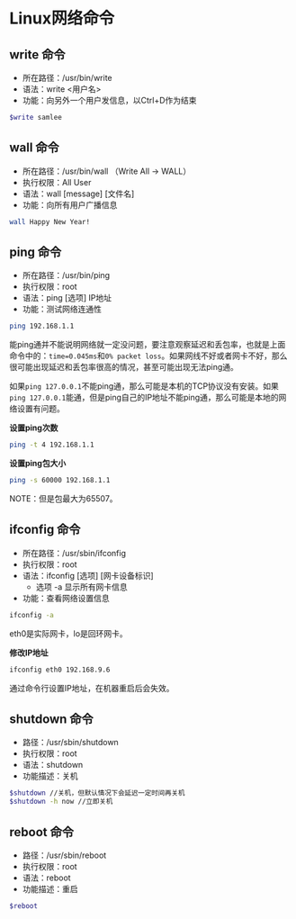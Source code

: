 # Linux网络命令

## write 命令

- 所在路径：/usr/bin/write
- 语法：write <用户名>
- 功能：向另外一个用户发信息，以Ctrl+D作为结束

```bash
$write samlee
```

## wall 命令

- 所在路径：/usr/bin/wall   （Write All -> WALL）
- 执行权限：All User
- 语法：wall [message] [文件名]
- 功能：向所有用户广播信息

```bash
wall Happy New Year!
```

## ping 命令

- 所在路径：/usr/bin/ping
- 执行权限：root
- 语法：ping [选项] IP地址
- 功能：测试网络连通性

```bash
ping 192.168.1.1
```

能ping通并不能说明网络就一定没问题，要注意观察延迟和丢包率，也就是上面命令中的：`time=0.045ms`和`0% packet loss`。如果网线不好或者网卡不好，那么很可能出现延迟和丢包率很高的情况，甚至可能出现无法ping通。

如果`ping 127.0.0.1`不能ping通，那么可能是本机的TCP协议没有安装。如果`ping 127.0.0.1`能通，但是ping自己的IP地址不能ping通，那么可能是本地的网络设置有问题。

**设置ping次数**

```bash
ping -t 4 192.168.1.1
```

**设置ping包大小**

```bash
ping -s 60000 192.168.1.1
```

NOTE：但是包最大为65507。

## ifconfig 命令

- 所在路径：/usr/sbin/ifconfig
- 执行权限：root
- 语法：ifconfig [选项] [网卡设备标识]
	- 选项 -a 显示所有网卡信息
- 功能：查看网络设置信息

```bash
ifconfig -a
```

eth0是实际网卡，lo是回环网卡。

**修改IP地址**

```bash
ifconfig eth0 192.168.9.6
```

通过命令行设置IP地址，在机器重启后会失效。

## shutdown 命令

- 路径：/usr/sbin/shutdown
- 执行权限：root
- 语法：shutdown
- 功能描述：关机

```bash
$shutdown //关机，但默认情况下会延迟一定时间再关机
$shutdown -h now //立即关机
```

## reboot 命令

- 路径：/usr/sbin/reboot
- 执行权限：root
- 语法：reboot
- 功能描述：重启

```bash
$reboot
```